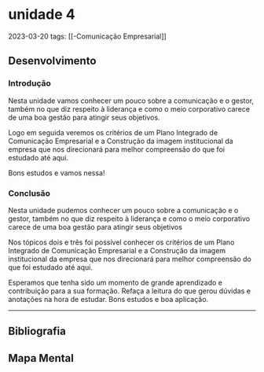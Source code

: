# unidade 4
2023-03-20
tags: [[-Comunicação Empresarial]]

## Desenvolvimento

### Introdução

Nesta unidade vamos conhecer um pouco sobre a comunicação e o gestor, também no que diz respeito à liderança e como o meio corporativo carece de uma boa gestão para atingir seus objetivos.

Logo em seguida veremos os critérios de um Plano Integrado de Comunicação Empresarial e a Construção da imagem institucional da empresa que nos direcionará para melhor compreensão do que foi estudado até aqui.

Bons estudos e vamos nessa!

### Conclusão

Nesta unidade pudemos conhecer um pouco sobre a comunicação e o gestor, também no que diz respeito à liderança e como o meio corporativo carece de uma boa gestão para atingir seus objetivos

Nos tópicos dois e três foi possível conhecer os critérios de um Plano Integrado de Comunicação Empresarial e a Construção da imagem institucional da empresa que nos direcionará para melhor compreensão do que foi estudado até aqui.

Esperamos que tenha sido um momento de grande aprendizado e contribuição para a sua formação. Refaça a leitura do que gerou dúvidas e anotações na hora de estudar. Bons estudos e boa aplicação.

-----------------------------------------------
## Bibliografia
## Mapa Mental